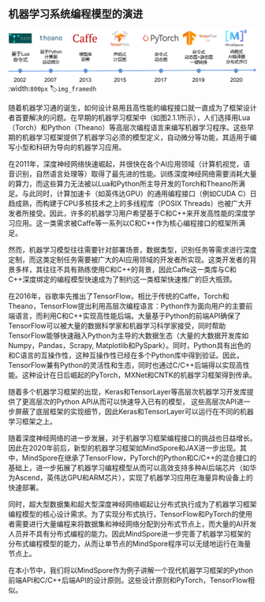 ## 机器学习系统编程模型的演进

![机器学习编程库发展历程](../img/ch02/framework_development_history.png)
:width:`800px`
:label:`img_framedh`

随着机器学习通的诞生，如何设计易用且高性能的编程接口就一直成为了框架设计者首要解决的问题。在早期的机器学习框架中（如图2.1.1所示），人们选择用Lua（Torch）和Python（Theano）等高层次编程语言来编写机器学习程序。这些早期的机器学习框架提供了机器学习必须的模型定义，自动微分等功能，其适用于编写小型和科研为导向的机器学习应用。

在2011年，深度神经网络快速崛起，并很快在各个AI应用领域（计算机视觉，语音识别，自然语言处理等）取得了最先进的性能。训练深度神经网络需要消耗大量的算力，而这些算力无法被以Lua和Python所主导开发的Torch和Theano所满足。与此同时，计算加速卡（如英伟达GPU）的通用编程接口（例如CUDA
C）日趋成熟，而构建于CPU多核技术之上的多线程库（POSIX
Threads）也被广大开发者所接受。因此，许多的机器学习用户希望基于C和C++来开发高性能的深度学习应用。这一类需求被Caffe等一系列以C和C++作为核心编程接口的框架所满足。

然而，机器学习模型往往需要针对部署场景，数据类型，识别任务等需求进行深度定制，而这类定制任务需要被广大的AI应用领域的开发者所实现。这类开发者的背景多样，其往往不具有熟练使用C和C++的背景，因此Caffe这一类库与C和C++深度绑定的编程模型快速成为了制约这一类框架快速推广的巨大瓶颈。

在2016年，谷歌率先推出了TensorFlow。相比于传统的Caffe，Torch和Theano，TensorFlow提出利用高层次编程语言：Python作为面向用户的主要前端语言，而利用C和C++实现高性能后端。大量基于Python的前端API确保了TensorFlow可以被大量的数据科学家和机器学习科学家接受，同时帮助TensorFlow能够快速融入Python为主导的大数据生态（大量的大数据开发库如Numpy，Pandas，Scrapy,
Matplotlib和PySpark）。同时，Python具有出色的和C语言的互操作性，这种互操作性已经在多个Python库中得到验证。因此，TensorFlow兼有Python的灵活性和生态，同时也通过C/C++后端得以实现高性能。这种设计在日后崛起的PyTorch，MXNet和CNTK的机器学习框架得到传承。

随着多个机器学习框架的出现，Keras和TensorLayer等高层次机器学习开发库提供了更高层次的Python
API从而可以快速导入已有的模型，
这些高层次API进一步屏蔽了底层框架的实现细节，因此Keras和TensorLayer可以运行在不同的机器学习框架之上。

随着深度神经网络的进一步发展，对于机器学习框架编程接口的挑战也日益增长。因此在2020年前后，新型的机器学习框架如MindSpore和JAX进一步出现。其中，MindSpore在继承了TensorFlow，PyTorch的Python和C/C++的混合接口的基础上，进一步拓展了机器学习编程模型从而可以高效支持多种AI后端芯片（如华为Ascend，英伟达GPU和ARM芯片），实现了机器学习应用在海量异构设备上的快速部署。

同时，超大型数据集和超大型深度神经网络崛起让分布式执行成为了机器学习框架编程模型的核心设计需求。为了实现分布式执行，TensorFlow和PyTorch的使用者需要进行大量编程来将数据集和神经网络分配到分布式节点上，而大量的AI开发人员并不具有分布式编程的能力。因此MindSpore进一步完善了机器学习框架的分布式编程模型的能力，从而让单节点的MindSpore程序可以无缝地运行在海量节点上。

在本小节中，我们将以MindSpore作为例子讲解一个现代机器学习框架的Python前端API和C/C++后端API的设计原则。这些设计原则和PyTorch，TensorFlow相似。
